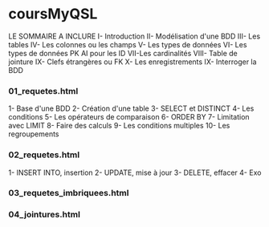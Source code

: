 # coursMyQSL
LE SOMMAIRE A INCLURE
I- Introduction
II- Modélisation d'une BDD
III- Les tables
IV- Les colonnes ou les champs
V- Les types de données
VI- Les types de données PK AI pour les ID
VII-Les cardinalités
VIII- Table de jointure
IX- Clefs étrangères ou FK
X- Les enregistrements
IX- Interroger la BDD

### 01_requetes.html
1- Base d'une BDD
2- Création d'une table
3- SELECT et DISTINCT
4- Les conditions
5- Les opérateurs de comparaison
6- ORDER BY
7- Limitation avec LIMIT
8- Faire des calculs
9- Les conditions multiples 
10- Les regroupements

### 02_requetes.html
1- INSERT INTO, insertion
2- UPDATE, mise à jour
3- DELETE, effacer
4- Exo
### 03_requetes_imbriquees.html
### 04_jointures.html